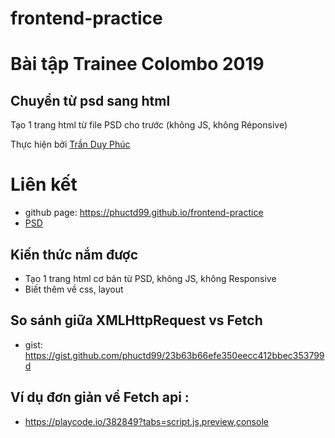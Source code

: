 # frontend-practice
# Bài tập Trainee Colombo 2019


## Chuyển từ psd sang html


Tạo 1 trang html từ file PSD cho trước (không JS, không Réponsive)


Thực hiện bởi [Trần Duy Phúc](https://github.com/phuctd99)
# Liên kết
- github page: https://phuctd99.github.io/frontend-practice
- [PSD](https://dribbble.com/shots/2817047-Freebie-Construction-Company-Website-Template-Free-PSD/attachments/577782)
## Kiến thức nắm được

- Tạo 1 trang html cơ bản từ PSD, không JS, không Responsive
- Biết thêm về css, layout

## So sánh giữa XMLHttpRequest vs Fetch
- gist: https://gist.github.com/phuctd99/23b63b66efe350eecc412bbec353799d

## Ví dụ đơn giản về Fetch api :
- https://playcode.io/382849?tabs=script.js,preview,console

